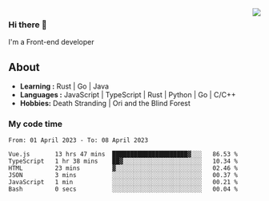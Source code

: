 <img align='right' src="https://github-readme-stats.vercel.app/api?username=strugglebak&show_icons=true">

### Hi there 👋

I'm a Front-end developer

## About

-  **Learning :** Rust | Go | Java
-  **Languages :** JavaScript | TypeScript | Rust | Python | Go | C/C++
-  **Hobbies:** Death Stranding | Ori and the Blind Forest

### My code time

<!--START_SECTION:waka-->

```text
From: 01 April 2023 - To: 08 April 2023

Vue.js       13 hrs 47 mins  █████████████████████▓░░░   86.53 %
TypeScript   1 hr 38 mins    ██▓░░░░░░░░░░░░░░░░░░░░░░   10.34 %
HTML         23 mins         ▓░░░░░░░░░░░░░░░░░░░░░░░░   02.46 %
JSON         3 mins          ░░░░░░░░░░░░░░░░░░░░░░░░░   00.37 %
JavaScript   1 min           ░░░░░░░░░░░░░░░░░░░░░░░░░   00.21 %
Bash         0 secs          ░░░░░░░░░░░░░░░░░░░░░░░░░   00.04 %
```

<!--END_SECTION:waka-->
